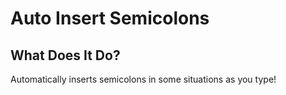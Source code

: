 # Auto Insert Semicolons

## What Does It Do?

Automatically inserts semicolons in some situations as you type!
